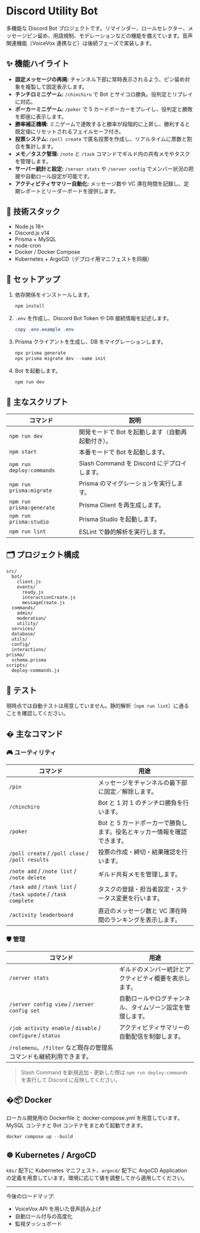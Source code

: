 # Discord Utility Bot
多機能な Discord Bot プロジェクトです。リマインダー、ロールセレクター、メッセージピン留め、用語規制、モデレーションなどの機能を備えています。音声関連機能（VoiceVox 連携など）は後続フェーズで実装します。

## ✨ 機能ハイライト

- **固定メッセージの再掲:** チャンネル下部に常時表示されるよう、ピン留め対象を複製して固定表示します。
- **チンチロミニゲーム:** `/chinchiro` で Bot とサイコロ勝負。役判定とリプレイに対応。
- **ポーカーミニゲーム:** `/poker` で 5 カードポーカーをプレイし、役判定と勝敗を即座に表示します。
- **勝率補正機構:** ミニゲームで連敗すると勝率が段階的に上昇し、勝利すると既定値にリセットされるフェイルセーフ付き。
- **投票システム:** `/poll create` で匿名投票を作成し、リアルタイムに票数と割合を集計します。
- **メモ／タスク管理:** `/note` と `/task` コマンドでギルド内の共有メモやタスクを管理します。
- **サーバー統計と設定:** `/server stats` や `/server config` でメンバー状況の把握や自動ロール設定が可能です。
- **アクティビティサマリー自動化:** メッセージ数や VC 滞在時間を記録し、定期レポートとリーダーボードを提供します。

## 🧱 技術スタック

- Node.js 18+
- Discord.js v14
- Prisma + MySQL
- node-cron
- Docker / Docker Compose
- Kubernetes + ArgoCD（デプロイ用マニフェストを同梱）

## 🚀 セットアップ

1. 依存関係をインストールします。

   ```powershell
   npm install
   ```

2. `.env` を作成し、Discord Bot Token や DB 接続情報を記述します。

   ```powershell
   copy .env.example .env
   ```

3. Prisma クライアントを生成し、DB をマイグレーションします。

   ```powershell
   npx prisma generate
   npx prisma migrate dev --name init
   ```

4. Bot を起動します。

   ```powershell
   npm run dev
   ```

## 🧩 主なスクリプト

| コマンド | 説明 |
| --- | --- |
| `npm run dev` | 開発モードで Bot を起動します（自動再起動付き）。 |
| `npm start` | 本番モードで Bot を起動します。 |
| `npm run deploy:commands` | Slash Command を Discord にデプロイします。 |
| `npm run prisma:migrate` | Prisma のマイグレーションを実行します。 |
| `npm run prisma:generate` | Prisma Client を再生成します。 |
| `npm run prisma:studio` | Prisma Studio を起動します。 |
| `npm run lint` | ESLint で静的解析を実行します。 |

## 🗂️ プロジェクト構成

```
src/
  bot/
    client.js
    events/
      ready.js
      interactionCreate.js
      messageCreate.js
  commands/
    admin/
    moderation/
    utility/
  services/
  database/
  utils/
  config/
  interactions/
prisma/
  schema.prisma
scripts/
  deploy-commands.js
```

## 🧪 テスト

現時点では自動テストは用意していません。静的解析（`npm run lint`）に通ることを確認してください。

## �️ 主なコマンド

### 🎮 ユーティリティ

| コマンド | 用途 |
| --- | --- |
| `/pin` | メッセージをチャンネルの最下部に固定／解除します。 |
| `/chinchiro` | Bot と 1 対 1 のチンチロ勝負を行います。 |
| `/poker` | Bot と 5 カードポーカーで勝負します。役名とキッカー情報を確認できます。 |
| `/poll create` / `/poll close` / `/poll results` | 投票の作成・締切・結果確認を行います。 |
| `/note add` / `/note list` / `/note delete` | ギルド共有メモを管理します。 |
| `/task add` / `/task list` / `/task update` / `/task complete` | タスクの登録・担当者設定・ステータス変更を行います。 |
| `/activity leaderboard` | 直近のメッセージ数と VC 滞在時間のランキングを表示します。 |

### 🛡️ 管理

| コマンド | 用途 |
| --- | --- |
| `/server stats` | ギルドのメンバー統計とアクティビティ概要を表示します。 |
| `/server config view` / `/server config set` | 自動ロールやログチャンネル、タイムゾーン設定を管理します。 |
| `/job activity enable` / `disable` / `configure` / `status` | アクティビティサマリーの自動配信を制御します。 |
| `/rolemenu`、`/filter` など既存の管理系コマンドも継続利用できます。 |

> Slash Command を新規追加・更新した際は `npm run deploy:commands` を実行して Discord に反映してください。

## �📦 Docker

ローカル開発用の Dockerfile と docker-compose.yml を用意しています。MySQL コンテナと Bot コンテナをまとめて起動できます。

```powershell
docker compose up --build
```

## ☸️ Kubernetes / ArgoCD

`k8s/` 配下に Kubernetes マニフェスト、`argocd/` 配下に ArgoCD Application の定義を用意しています。環境に応じて値を調整してから適用してください。

---

今後のロードマップ:

- VoiceVox API を用いた音声読み上げ
- 自動ロール付与の高度化
- 監視ダッシュボード
